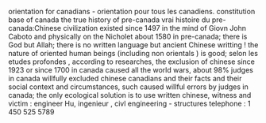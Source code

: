 orientation for canadians - orientation pour tous les canadiens.
constitution base of canada
the true history of pre-canada
vrai histoire du pre- canada:Chinese civilization existed since 1497 in the mind of Giovn John Caboto and physically on the Nicholet about 1580 in pre-canada;
there is God but Allah; there is no written language but ancient Chinese writting !
the nature of oriented human beings (including non orientals ) is good; 
selon les etudes profondes , according to researches, the exclusion of chinese since 1923 or since 1700 in canada caused all the world wars,
about 98% judges in canada willfully excluded chinese canadians and their facts and their social context and circumstances, such caused willful errors by judges in canada;
the only ecological solution is to use written chinese,
witness and victim : engineer Hu, ingenieur , civl engineering - structures
telephone : 1 450 525 5789
